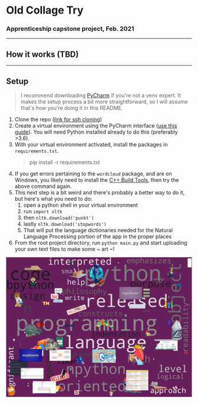 # Old Collage Try 
### Apprenticeship capstone project, Feb. 2021
__________________
## How it works (TBD)

__________________
## Setup
> I recommend downloading [PyCharm](https://www.jetbrains.com/pycharm/download/#section=windows) if you're not a venv expert. It makes the setup process a bit more straightforward, so I will assume that's how you're doing it in this README.
1. Clone the repo ([link for ssh cloning](git@github.com:ljsauer/old-collage-try.git))
2. Create a virtual environment using the PyCharm interface ([use this guide](https://www.jetbrains.com/help/pycharm/creating-virtual-environment.html)). You will need Python installed already to do this (preferably >3.6).
3. With your virtual environment activated, install the packages in `requirements.txt`.
    >pip install -r requirements.txt
4. If you get errors pertaining to the `wordcloud` package, and are on Windows, you likely need to install the [C++ Build Tools](https://visualstudio.microsoft.com/visual-cpp-build-tools/), then try the above command again.
5. This next step is a bit weird and there's probably a better way to do it, but here's what you need to do:
   1. open a python shell in your virtual environment
   2. run `import nltk`
   3. then `nltk.download('punkt')`
   4. lastly `nltk.download('stopwords')`
   5. That will put the language dictionaries needed for the Natural Language Processing portion of the app in the proper places
6. From the root project directory, run `python main.py` and start uploading your own text files to make some ~ art ~!

![sample collage](https://github.com/ljsauer/old-collage-try/blob/master/python-wiki.jpg?raw=true)
